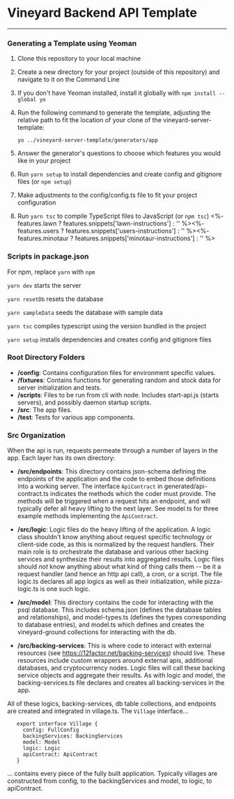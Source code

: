 # Vineyard Backend API Template #

---------

### Generating a Template using Yeoman ###

1. Clone this repository to your local machine
1. Create a new directory for your project (outside of this repository) and navigate to it on the Command Line
1. If you don't have Yeoman installed, install it globally with `npm install --global yo`
1. Run the following command to generate the template, adjusting the relative path to fit the location of your clone of the vineyard-server-template:

    `yo ../vineyard-server-template/generators/app`
1. Answer the generator's questions to choose which features you would like in your project
1. Run `yarn setup` to install dependencies and create config and gitignore files (or `npm setup`)
1. Make adjustments to the config/config.ts file to fit your project configuration
1. Run `yarn tsc` to compile TypeScript files to JavaScript (or `npm tsc`)
<%- features.lawn ? features.snippets['lawn-instructions'] : '' %><%- features.users ? features.snippets['users-instructions'] : '' %><%- features.minotaur ? features.snippets['minotaur-instructions'] : '' %>

### Scripts in package.json ###

For npm, replace `yarn` with `npm`

`yarn dev` starts the server

`yarn resetDb` resets the database

`yarn sampleData` seeds the database with sample data

`yarn tsc` compiles typescript using the version bundled in the project

`yarn setup` installs dependencies and creates config and gitignore files

### Root Directory Folders ###

 - **/config**: Contains configuration files for environment specific values.
 - **/fixtures**: Contains functions for generating random and stock data for server initialization and tests.
 - **/scripts**: Files to be run from cli with node. Includes start-api.js (starts servers), and possibly daemon startup scripts.
 - **/src**: The app files.
 - **/test**: Tests for various app components.

### Src Organization ###

When the api is run, requests permeate through a number of layers in the app. Each layer has its own directory:

- **/src/endpoints**: This directory contains json-schema defining the endpoints of the application and the code to 
embed those definitions into a working server. The interface `ApiContract` in generated/api-contract.ts indicates the methods
which the coder must provide. The methods will be triggered when a request hits an endpoint, and will typically defer
all heavy lifting to the next layer. See model.ts for three example methods implementing the `ApiContract`.

- **/src/logic**:  Logic files do the heavy lifting of the application. A logic class shouldn't know anything about request specific technology or client-side code, as this is normalized by the request handlers. Their main role is to orchestrate the database and various other backing services and synthesize their results into aggregated results. Logic files should _not_ know anything about what kind of thing calls them -- be it a request handler (and hence an http api call), a cron, or a script. The file logic.ts declares all app logics as well as their initialization, while pizza-logic.ts is one such logic.

- **/src/model**: This directory contains the code for interacting with the psql database. This includes schema.json (defines the database tables and relationships), and model-types.ts (defines the types corresponding to database entries), and model.ts which defines and creates the vineyard-ground collections for interacting with the db.

- **/src/backing-services**: This is where code to interact with external resources (see https://12factor.net/backing-services) should live. These resources include custom wrappers around external apis, additional databases, and cryptocurrency nodes. Logic files will call these backing service objects and aggregate their results. As with logic and model, the backing-services.ts file declares and creates all backing-services in the app.

All of these logics, backing-services, db table collections, and endpoints are created and integrated in village.ts. The `Village` interface... 
```
   export interface Village {
     config: FullConfig
     backingServices: BackingServices
     model: Model
     logic: Logic
     apiContract: ApiContract
   }
```

... contains every piece of the fully built application. Typically villages are constructed from config, to the backingServices and model, to logic, to apiContract.
